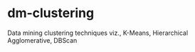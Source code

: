 dm-clustering
=============

Data mining clustering techniques viz., K-Means, Hierarchical Agglomerative, DBScan
